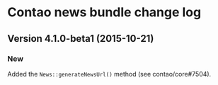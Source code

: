 Contao news bundle change log
=============================

Version 4.1.0-beta1 (2015-10-21)
--------------------------------

### New
Added the `News::generateNewsUrl()` method (see contao/core#7504).
